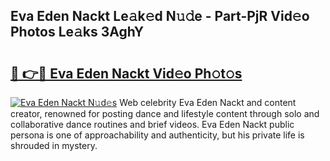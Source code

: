 ## Eva Eden Nackt Le𝚊k𝚎d N𝚞𝚍e - Part-PjR Vid𝚎o Photos Le𝚊ks 3AghY

# <h2><a href="http://fb681mg.evod.top/?m=Eva+Eden+Nackt">🔗 👉🔴 Eva Eden Nackt Vid𝚎o Ph𝚘t𝚘s</a></h2>

[![Eva Eden Nackt N𝚞d𝚎s](https://i.imgur.com/8V9OHl7.gif)](http://fb681mg.evod.top/?m=Eva+Eden+Nackt)
Web celebrity Eva Eden Nackt and content creator, renowned for posting dance and lifestyle content through solo and collaborative dance routines and brief videos. Eva Eden Nackt public persona is one of approachability and authenticity, but his private life is shrouded in mystery. 
